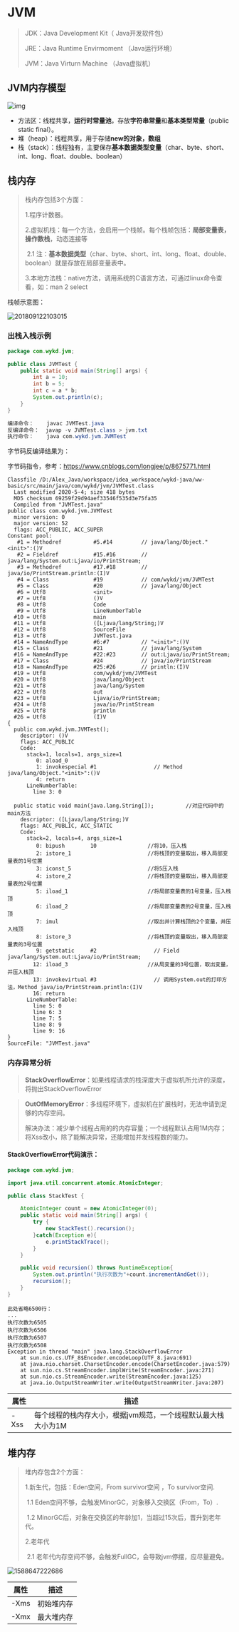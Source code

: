 # JVM

> JDK：Java Development Kit（ Java开发软件包）
>
> JRE：Java Runtime Envirmoment （Java运行环境）
>
> JVM：Java Virturn Machine （Java虚拟机）

## JVM内存模型

![img](./jvm.assets/aHR0cHM6Ly91c2VyLWdvbGQtY2RuLnhpdHUuaW8vMjAxNy85LzQvZGQzYjE1YjNkODgyNmZhZWFlMjA2Mzk3NmZiOTkyMTM_aW1hZ2VWaWV3Mi8wL3cvMTI4MC9oLzk2MC9mb3JtYXQvd2VicC9pZ25vcmUtZXJyb3IvMQ.jpg)

- 方法区：线程共享，**运行时常量池**，存放**字符串常量**和**基本类型常量**（public static final）。
- 堆（heap）：线程共享，用于存储**new的对象，数组**
- 栈（stack）：线程独有，主要保存**基本数据类型变量**（char、byte、short、int、long、float、double、boolean）

## 栈内存

> 栈内存包括3个方面：
>
> 1.程序计数器。
>
> 2.虚拟机栈：每一个方法，会启用一个栈帧。每个栈帧包括：**局部变量表，操作数栈**，动态连接等
>
> ​		2.1 注：**基本数据类型**（char、byte、short、int、long、float、double、boolean）就是存放在局部变量表中。
>
> 3.本地方法栈：native方法，调用系统的C语言方法，可通过linux命令查看，如：man 2 select

栈帧示意图：

![201809122103015](./jvm.assets/201809122103015.jpg)

### 出栈入栈示例

```java
package com.wykd.jvm;

public class JVMTest {
    public static void main(String[] args) {
        int a = 10;
        int b = 5;
        int c = a * b;
        System.out.println(c);
    }
}
```

```java
编译命令：	 javac JVMTest.java
反编译命令：  javap -v JVMTest.class > jvm.txt
执行命令：    java com.wykd.jvm.JVMTest
```

字节码反编译结果为：

字节码指令，参考：https://www.cnblogs.com/longjee/p/8675771.html

```
Classfile /D:/Alex_Java/workspace/idea_workspace/wykd-java/ww-basic/src/main/java/com/wykd/jvm/JVMTest.class
  Last modified 2020-5-4; size 418 bytes
  MD5 checksum 69259f29d94aef33546f535d3e75fa35
  Compiled from "JVMTest.java"
public class com.wykd.jvm.JVMTest
  minor version: 0
  major version: 52
  flags: ACC_PUBLIC, ACC_SUPER
Constant pool:
   #1 = Methodref          #5.#14         // java/lang/Object."<init>":()V
   #2 = Fieldref           #15.#16        // java/lang/System.out:Ljava/io/PrintStream;
   #3 = Methodref          #17.#18        // java/io/PrintStream.println:(I)V
   #4 = Class              #19            // com/wykd/jvm/JVMTest
   #5 = Class              #20            // java/lang/Object
   #6 = Utf8               <init>
   #7 = Utf8               ()V
   #8 = Utf8               Code
   #9 = Utf8               LineNumberTable
  #10 = Utf8               main
  #11 = Utf8               ([Ljava/lang/String;)V
  #12 = Utf8               SourceFile
  #13 = Utf8               JVMTest.java
  #14 = NameAndType        #6:#7          // "<init>":()V
  #15 = Class              #21            // java/lang/System
  #16 = NameAndType        #22:#23        // out:Ljava/io/PrintStream;
  #17 = Class              #24            // java/io/PrintStream
  #18 = NameAndType        #25:#26        // println:(I)V
  #19 = Utf8               com/wykd/jvm/JVMTest
  #20 = Utf8               java/lang/Object
  #21 = Utf8               java/lang/System
  #22 = Utf8               out
  #23 = Utf8               Ljava/io/PrintStream;
  #24 = Utf8               java/io/PrintStream
  #25 = Utf8               println
  #26 = Utf8               (I)V
{
  public com.wykd.jvm.JVMTest();
    descriptor: ()V
    flags: ACC_PUBLIC
    Code:
      stack=1, locals=1, args_size=1
         0: aload_0
         1: invokespecial #1                  // Method java/lang/Object."<init>":()V
         4: return
      LineNumberTable:
        line 3: 0

  public static void main(java.lang.String[]);			//对应代码中的main方法
    descriptor: ([Ljava/lang/String;)V
    flags: ACC_PUBLIC, ACC_STATIC
    Code:
      stack=2, locals=4, args_size=1
         0: bipush        10				//将10，压入栈
         2: istore_1						//将栈顶的变量取出，移入局部变量表的1号位置
         3: iconst_5						//将5压入栈
         4: istore_2						//将栈顶的变量取出，移入局部变量表的2号位置
         5: iload_1							//将局部变量表的1号变量，压入栈顶
         6: iload_2							//将局部变量表的2号变量，压入栈顶
         7: imul							//取出并计算栈顶的2个变量，并压入栈顶
         8: istore_3						//将栈顶的变量取出，移入局部变量表的3号位置
         9: getstatic     #2                  // Field java/lang/System.out:Ljava/io/PrintStream;
        12: iload_3							//从局变量的3号位置，取出变量，并压入栈顶
        13: invokevirtual #3                  // 调用System.out的打印方法，Method java/io/PrintStream.println:(I)V
        16: return
      LineNumberTable:
        line 5: 0
        line 6: 3
        line 7: 5
        line 8: 9
        line 9: 16
}
SourceFile: "JVMTest.java"

```

### 内存异常分析

> **StackOverflowError**：如果线程请求的栈深度大于虚拟机所允许的深度，将抛出StackOverflowError

> **OutOfMemoryError**：多线程环境下，虚拟机在扩展栈时，无法申请到足够的内存空间。
>
> 解决办法：减少单个线程占用的的内存容量；一个线程默认占用1M内存；将Xss改小，除了能解决异常，还能增加并发线程数的能力。

#### StackOverflowError代码演示：

```java
package com.wykd.jvm;

import java.util.concurrent.atomic.AtomicInteger;

public class StackTest {

    AtomicInteger count = new AtomicInteger(0);
    public static void main(String[] args) {
        try {
            new StackTest().recursion();
        }catch(Exception e){
            e.printStackTrace();
        }
    }

    public void recursion() throws RuntimeException{
        System.out.println("执行次数为"+count.incrementAndGet());
        recursion();
    }
}

```

```
此处省略6500行：
...
执行次数为6505
执行次数为6506
执行次数为6507
执行次数为6508
Exception in thread "main" java.lang.StackOverflowError
	at sun.nio.cs.UTF_8$Encoder.encodeLoop(UTF_8.java:691)
	at java.nio.charset.CharsetEncoder.encode(CharsetEncoder.java:579)
	at sun.nio.cs.StreamEncoder.implWrite(StreamEncoder.java:271)
	at sun.nio.cs.StreamEncoder.write(StreamEncoder.java:125)
	at java.io.OutputStreamWriter.write(OutputStreamWriter.java:207)
```



| 属性 | 描述                                                         |
| ---- | ------------------------------------------------------------ |
| -Xss | 每个线程的栈内存大小，根据jvm规范，一个线程默认最大栈大小为1M |

## 堆内存

> 堆内存包含2个方面：
>
> 1.新生代，包括：Eden空间，From survivor空间 ，To survivor空间.  
>
> ​		1.1 Eden空间不够，会触发MinorGC，对象移入交换区（From，To）.
>
> ​		1.2 MinorGC后，对象在交换区的年龄加1，当超过15次后，晋升到老年代。
>
> 2.老年代
>
> ​		2.1 老年代内存空间不够，会触发FullGC，会导致jvm停摆，应尽量避免。

![1588647222686](./jvm.assets/20181123094300106.png)

| 属性 | 描述       |
| ---- | ---------- |
| -Xms | 初始堆内存 |
| -Xmx | 最大堆内存 |